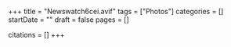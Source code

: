 +++
title = "Newswatch6cei.avif"
tags = ["Photos"]
categories = []
startDate = ""
draft = false
pages = []

citations = []
+++
